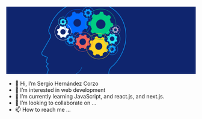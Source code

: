 ![Image cover](./assets/github_cover1.png)
- 👋 Hi, I’m Sergio Hernández Corzo
- 👀 I’m interested in web development
- 🌱 I’m currently learning JavaScript, and react.js, and next.js.
- 💞️ I’m looking to collaborate on ...
- 📫 How to reach me ...

<!---
SergioCorzo/SergioCorzo is a ✨ special ✨ repository because its `README.md` (this file) appears on your GitHub profile.
You can click the Preview link to take a look at your changes.
--->
